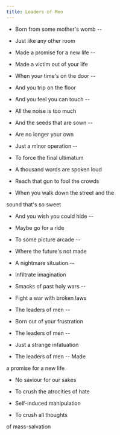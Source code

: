 ```yaml
---
title: Leaders of Men
---
```


- Born from some mother's womb --

- Just like any other room

- Made a promise for a new life --

- Made a victim out of your life

- When your time's on the door --

- And you trip on the floor

- And you feel you can touch --

- All the noise is too much

- And the seeds that are sown --

- Are no longer your own

- Just a minor operation --

- To force the final ultimatum

- A thousand words are spoken loud

- Reach that gun to fool the crowds

- When you walk down the street and the

sound that's so sweet

- And you wish you could hide --

- Maybe go for a ride

- To some picture arcade --

- Where the future's not made

- A nightmare situation --

- Infiltrate imagination

- Smacks of past holy wars --

- Fight a war with broken laws

- The leaders of men --

- Born out of your frustration

- The leaders of men --

- Just a strange infatuation

- The leaders of men -- Made

a promise for a new life

- No saviour for our sakes

- To crush the atrocities of hate

- Self-induced manipulation

- To crush all thoughts

of mass-salvation







